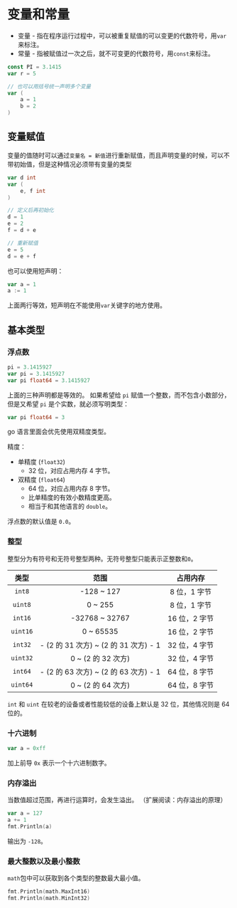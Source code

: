 # 变量和常量

- 变量 - 指在程序运行过程中，可以被重复赋值的可以变更的代数符号，用`var`来标注。
- 常量 - 指被赋值过一次之后，就不可变更的代数符号，用`const`来标注。

```go
const PI = 3.1415
var r = 5

// 也可以用括号统一声明多个变量
var (
    a = 1
    b = 2
)
```

## 变量赋值

变量的值随时可以通过`变量名 = 新值`进行重新赋值，而且声明变量的时候，可以不带初始值，但是这种情况必须带有变量的类型

```go
var d int
var (
    e, f int
)

// 定义后再初始化
d = 1
e = 2
f = d + e

// 重新赋值
e = 5
d = e + f
```

也可以使用短声明：

```go
var a = 1
a := 1
```

上面两行等效，短声明在不能使用`var`关键字的地方使用。

## 基本类型

### 浮点数

```go
pi = 3.1415927
var pi = 3.1415927
var pi float64 = 3.1415927
```

上面的三种声明都是等效的。
如果希望给 `pi` 赋值一个整数，而不包含小数部分，但是又希望 `pi` 是个实数，就必须写明类型：

```go
var pi float64 = 3
```

go 语言里面会优先使用双精度类型。

精度：

- 单精度 (`float32`)
  - 32 位，对应占用内存 4 字节。
- 双精度 (`float64`)
  - 64 位，对应占用内存 8 字节。
  - 比单精度的有效小数精度更高。
  - 相当于和其他语言的 `double`。

浮点数的默认值是 `0.0`。

### 整型

整型分为有符号和无符号整型两种。无符号整型只能表示正整数和`0`。

|  类型  |    范围    |   占用内存   |
| :----: | :--------: | :----------: |
| `int8` | -128 ~ 127 | 8 位，1 字节 |
| `uint8` | 0 ~ 255 | 8 位，1 字节 |
| `int16` | -32768 ~ 32767 | 16 位，2 字节 |
| `uint16` | 0 ~ 65535 | 16 位，2 字节 |
| `int32` | - (2 的 31 次方) ~ (2 的 31 次方) - 1 | 32 位，4 字节 |
| `uint32` | 0 ~ (2 的 32 次方) | 32 位，4 字节 |
| `int64` | - (2 的 63 次方) ~ (2 的 63 次方) - 1 | 64 位，8 字节 |
| `uint64` | 0 ~ (2 的 64 次方) | 64 位，8 字节 |

`int` 和 `uint` 在较老的设备或者性能较低的设备上默认是 32 位，其他情况则是 64 位的。

### 十六进制

```go
var a = 0xff
```

加上前导 `0x` 表示一个十六进制数字。

### 内存溢出

当数值超过范围，再进行运算时，会发生溢出。
（扩展阅读：内存溢出的原理）

```go
var a = 127
a += 1
fmt.Println(a)
```
输出为 `-128`。

### 最大整数以及最小整数

`math`包中可以获取到各个类型的整数最大最小值。

```go
fmt.Println(math.MaxInt16)
fmt.Println(math.MinInt32)
```